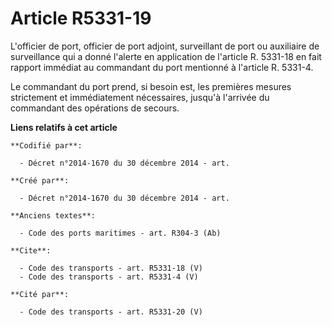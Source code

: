 # Article R5331-19

L'officier de port, officier de port adjoint, surveillant de port ou auxiliaire de surveillance qui a donné l'alerte en
application de l'article R. 5331-18 en fait rapport immédiat au commandant du port mentionné à l'article R. 5331-4. 

Le commandant du port prend, si besoin est, les premières mesures strictement et immédiatement nécessaires, jusqu'à l'arrivée
du commandant des opérations de secours.

**Liens relatifs à cet article**

	**Codifié par**:

	  - Décret n°2014-1670 du 30 décembre 2014 - art.

	**Créé par**:

	  - Décret n°2014-1670 du 30 décembre 2014 - art.

	**Anciens textes**:

	  - Code des ports maritimes - art. R304-3 (Ab)

	**Cite**:

	  - Code des transports - art. R5331-18 (V)
	  - Code des transports - art. R5331-4 (V)

	**Cité par**:

	  - Code des transports - art. R5331-20 (V)
